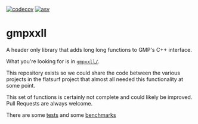 [![codecov](https://codecov.io/gh/flatsurf/gmpxxll/branch/master/graph/badge.svg)](https://codecov.io/gh/flatsurf/gmpxxll)
[![asv](http://img.shields.io/badge/benchmarked%20by-asv-blue.svg?style=flat)](https://flatsurf.github.io/gmpxxll/asv/)

# gmpxxll

A header only library that adds long long functions to GMP's C++ interface.

What you're looking for is in [`gmpxxll/`](./gmpxxll).

This repository exists so we could share the code between the various projects in the flatsurf project that almost all needed this functionality at some point.

This set of functions is certainly not complete and could likely be improved. Pull Requests are always welcome.

There are some [tests](./test) and some [benchmarks](./benchmark)

